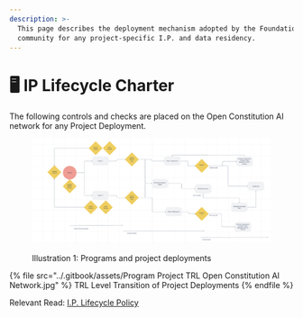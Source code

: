 ```yaml
---
description: >-
  This page describes the deployment mechanism adopted by the Foundation
  community for any project-specific I.P. and data residency.
---
```


# 🖥️ IP Lifecycle Charter

The following controls and checks are placed on the Open Constitution AI network for any Project Deployment.

<figure><img src="../.gitbook/assets/networkdeployment.png" alt=""><figcaption><p>Illustration 1: Programs and project deployments</p></figcaption></figure>



{% file src="../.gitbook/assets/Program Project TRL Open Constitution AI Network.jpg" %}
TRL Level Transition of Project Deployments
{% endfile %}

Relevant Read: [I.P. Lifecycle Policy](../open-source-policies/ip-lifecycle-policy.md)
